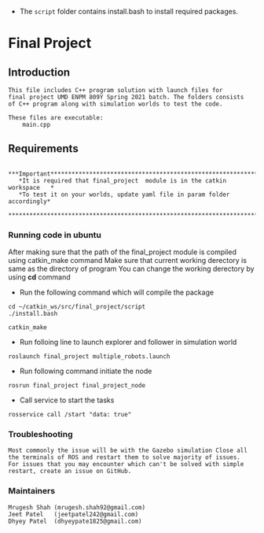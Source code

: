 - The `script` folder contains install.bash to install required packages.
# Final Project #

## Introduction 
  	This file includes C++ program solution with launch files for 
  	final project UMD ENPM 809Y Spring 2021 batch. The folders consists 
  	of C++ program along with simulation worlds to test the code.
	
	These files are executable:
		main.cpp

  
## Requirements
       ***Important*************************************************************
       *It is required that final_project  module is in the catkin workspace   *
       *To test it on your worlds, update yaml file in param folder accordingly*
       *************************************************************************
     
	
### Running code in ubuntu
After making sure that the path of the final_project module is compiled using catkin_make command
Make sure that current working derectory is same as the directory of program
You can change the working derectory by using **cd** command
* Run the following command which will compile the package
````
cd ~/catkin_ws/src/final_project/script
./install.bash
````
````
catkin_make
````
* Run folloing line to launch explorer and follower in simulation world
````
roslaunch final_project multiple_robots.launch
````
* Run following command initiate the node
````
rosrun final_project final_project_node
````
* Call service to start the tasks
````
rosservice call /start "data: true"
````

### Troubleshooting ###
	Most commonly the issue will be with the Gazebo simulation Close all the terminals of ROS and restart them to solve majority of issues.
	For issues that you may encounter which can't be solved with simple restart, create an issue on GitHub.
  
### Maintainers ###
	Mrugesh Shah (mrugesh.shah92@gmail.com)
	Jeet Patel   (jeetpatel242@gmail.com)
	Dhyey Patel  (dhyeypate1825@gmail.com)
